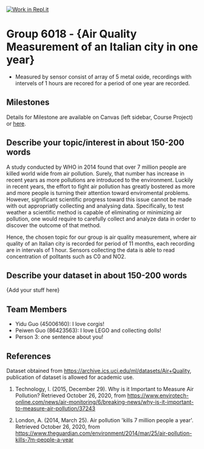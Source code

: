[![Work in Repl.it](https://classroom.github.com/assets/work-in-replit-14baed9a392b3a25080506f3b7b6d57f295ec2978f6f33ec97e36a161684cbe9.svg)](https://classroom.github.com/online_ide?assignment_repo_id=311623&assignment_repo_type=GroupAssignmentRepo)
# Group 6018 - {Air Quality Measurement of an Italian city in one year}

- Measured by sensor consist of array of 5 metal oxide, recordings with intervels of 1 hours are recored for a period of one year are recorded. 

## Milestones

Details for Milestone are available on Canvas (left sidebar, Course Project) or [here](https://firas.moosvi.com/courses/data301/project/milestone01.html).

## Describe your topic/interest in about 150-200 words

A study conducted by WHO in 2014 found that over 7 million people are killed world wide from air pollution. Surely, that number has increase in recent years as more pollutions are introduced to the environment. Luckily in recent years, the effort to fight air pollution has greatly bostered as more and more people is turning their attention toward enviromental problems. However, significant scientific progress toward this issue cannot be made with out appropriatly collecting and analysing data. Specifically, to test weather a scientific method is capable of eliminating or minimizing air pollution, one would require to carefully collect and analyze data in order to discover the outcome of that method. 

Hence, the chosen topic for our group is air quality measurement, where air quality of an Italian city is recorded for period of 11 months, each recording are in intervals of 1 hour. Sensors collecting the data is able to read concentration of polltants such as C0 and NO2.

## Describe your dataset in about 150-200 words

{Add your stuff here}

## Team Members

- Yidu Guo (45006160): I love corgis!
- Peiwen Guo (86423563): I love LEGO and collecting dolls!
- Person 3: one sentence about you!

## References

Dataset obtained from https://archive.ics.uci.edu/ml/datasets/Air+Quality, publication of dataset is allowed for academic use.

1. Technology, I. (2015, December 29). Why is it Important to Measure Air Pollution? Retrieved October 26, 2020, from https://www.envirotech-online.com/news/air-monitoring/6/breaking-news/why-is-it-important-to-measure-air-pollution/37243

2. London, A. (2014, March 25). Air pollution 'kills 7 million people a year'. Retrieved October 26, 2020, from https://www.theguardian.com/environment/2014/mar/25/air-pollution-kills-7m-people-a-year

